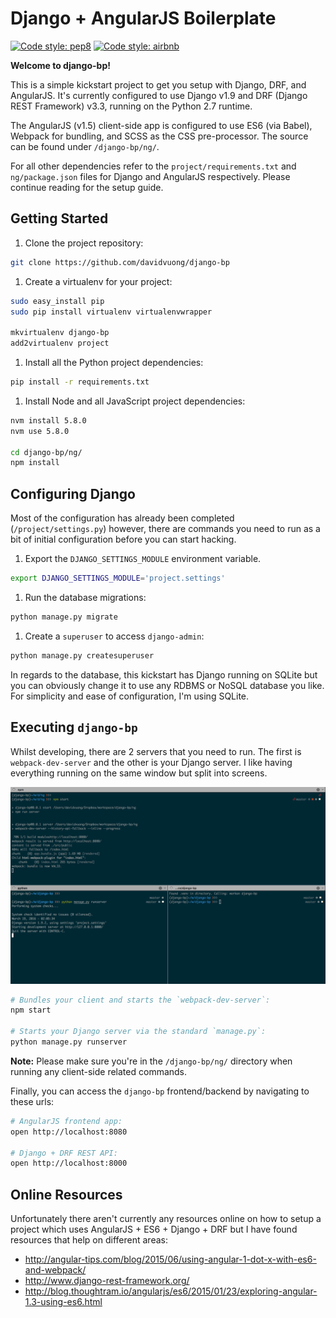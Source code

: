 # Django + AngularJS Boilerplate

[![Code style: pep8](https://img.shields.io/badge/code%20style-pep8-yellow.svg?style=flat-square)](https://www.python.org/dev/peps/pep-0008/)
[![Code style: airbnb](https://img.shields.io/badge/code%20style-airbnb-blue.svg?style=flat-square)](https://github.com/airbnb/javascript)

**Welcome to django-bp!**

This is a simple kickstart project to get you setup with Django, DRF, and AngularJS. It's currently configured to use Django v1.9 and DRF (Django REST Framework) v3.3, running on the Python 2.7 runtime.

The AngularJS (v1.5) client-side app is configured to use ES6 (via Babel), Webpack for bundling, and SCSS as the CSS pre-processor. The source can be found under `/django-bp/ng/`.

For all other dependencies refer to the `project/requirements.txt` and `ng/package.json` files for Django and AngularJS respectively. Please continue reading for the setup guide.

## Getting Started

1. Clone the project repository:

  ```bash
  git clone https://github.com/davidvuong/django-bp
  ```

1. Create a virtualenv for your project:

  ```bash
  sudo easy_install pip
  sudo pip install virtualenv virtualenvwrapper

  mkvirtualenv django-bp
  add2virtualenv project
  ```

1. Install all the Python project dependencies:

  ```bash
  pip install -r requirements.txt
  ```

1. Install Node and all JavaScript project dependencies:

  ```bash
  nvm install 5.8.0
  nvm use 5.8.0

  cd django-bp/ng/
  npm install
  ```

## Configuring Django

Most of the configuration has already been completed (`/project/settings.py`) however, there are commands you need to run as a bit of initial configuration before you can start hacking.

1. Export the `DJANGO_SETTINGS_MODULE` environment variable.

  ```bash
  export DJANGO_SETTINGS_MODULE='project.settings'
  ```

1. Run the database migrations:

  ```bash
  python manage.py migrate
  ```

1. Create a `superuser` to access `django-admin`:

  ```bash
  python manage.py createsuperuser
  ```

In regards to the database, this kickstart has Django running on SQLite but you can obviously change it to use any RDBMS or NoSQL database you like. For simplicity and ease of configuration, I'm using SQLite.

## Executing `django-bp`

Whilst developing, there are 2 servers that you need to run. The first is `webpack-dev-server` and the other is your Django server. I like having everything running on the same window but split into screens.

![](assets/terminal.png)

```bash
# Bundles your client and starts the `webpack-dev-server`:
npm start

# Starts your Django server via the standard `manage.py`:
python manage.py runserver
```

**Note:** Please make sure you're in the `/django-bp/ng/` directory when running any client-side related commands.

Finally, you can access the `django-bp` frontend/backend by navigating to these urls:

```bash
# AngularJS frontend app:
open http://localhost:8080

# Django + DRF REST API:
open http://localhost:8000
```

## Online Resources

Unfortunately there aren't currently any resources online on how to setup a project which uses AngularJS + ES6 + Django + DRF but I have found resources that help on different areas:

* http://angular-tips.com/blog/2015/06/using-angular-1-dot-x-with-es6-and-webpack/
* http://www.django-rest-framework.org/
* http://blog.thoughtram.io/angularjs/es6/2015/01/23/exploring-angular-1.3-using-es6.html
